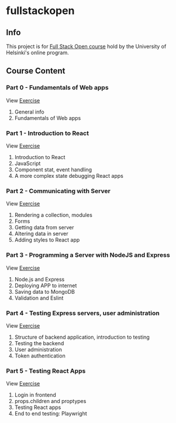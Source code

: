 # fullstackopen

## Info
This project is for [Full Stack Open course](https://fullstackopen.com/en/) hold by the University of Helsinki's online program.

## Course Content

### Part 0 - Fundamentals of Web apps
View [Exercise](./part0/README.md)
1. General info
2. Fundamentals of Web apps

### Part 1 -  Introduction to React
View [Exercise](./part1/README.md)
1. Introduction to React
2. JavaScript
3. Component stat, event handling
4. A more complex state debugging React apps

### Part 2 - Communicating with Server
View [Exercise](./part2/README.md)
1. Rendering a collection, modules
2. Forms
3. Getting data from server
4. Altering data in server
5. Adding styles to React app

### Part 3 - Programming a Server with NodeJS and Express
View [Exercise](./part3/README.md)
1. Node.js and Express
2. Deploying APP to internet
3. Saving data to MongoDB
4. Validation and Eslint

### Part 4 - Testing Express servers, user administration
View [Exercise](./part4/README.md)
1. Structure of backend application, introduction to testing
2. Testing the backend
3. User administration
4. Token authentication

### Part 5 - Testing React Apps
View [Exercise](./part5/README.md)
1. Login in frontend
2. props.children and proptypes
3. Testing React apps
4. End to end testing: Playwright
